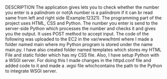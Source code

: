 DESCRIPTION
The application gives lets you to check whether the number you enter is a palindrom or not(A number is a palindrom if it can br read same from left and right side (Example:12321).
The programming part of the project uses HTML, CSS and Python. 
The number you enter is send to the server-side Python which processes the number and checks it and gives you the output. It uses POST method to accept  input.
The code of the following was uploaded to the EC2 in the var/www/html where I made a folder named main where my Python program is stored under the name main.py. 
I have also created folder named templates which stores my HTML File and static folder which has my CSS file.
Also, I have setup Python with a WSGI server.
For doing this I made changes in the httpd.conf file and added code to it and made a .wgsi file whichcontains the path to the Python to integrate WSGI server.
